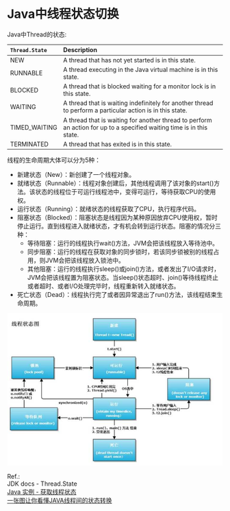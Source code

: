 # Java中线程状态切换

Java中Thread的状态:

`Thread.State`|Description
:--|:--
NEW|A thread that has not yet started is in this state.
RUNNABLE|A thread executing in the Java virtual machine is in this state.
BLOCKED|A thread that is blocked waiting for a monitor lock is in this state.
WAITING|A thread that is waiting indefinitely for another thread to perform a particular action is in this state.
TIMED_WAITING|A thread that is waiting for another thread to perform an action for up to a specified waiting time is in this state.
TERMINATED|A thread that has exited is in this state.

线程的生命周期大体可以分为5种：  
* 新建状态（New）：新创建了一个线程对象。
* 就绪状态（Runnable）：线程对象创建后，其他线程调用了该对象的start()方法。该状态的线程位于可运行线程池中，变得可运行，等待获取CPU的使用权。
* 运行状态（Running）：就绪状态的线程获取了CPU，执行程序代码。
* 阻塞状态（Blocked）：阻塞状态是线程因为某种原因放弃CPU使用权，暂时停止运行。直到线程进入就绪状态，才有机会转到运行状态。阻塞的情况分三种：
  * 等待阻塞：运行的线程执行wait()方法，JVM会把该线程放入等待池中。
  * 同步阻塞：运行的线程在获取对象的同步锁时，若该同步锁被别的线程占用，则JVM会把该线程放入锁池中。
  * 其他阻塞：运行的线程执行sleep()或join()方法，或者发出了I/O请求时，JVM会把该线程置为阻塞状态。当sleep()状态超时、join()等待线程终止或者超时、或者I/O处理完毕时，线程重新转入就绪状态。
* 死亡状态（Dead）：线程执行完了或者因异常退出了run()方法，该线程结束生命周期。

![](../../assets/java/concurrency/6-1.jpg)

Ref.:  
JDK docs - Thread.State  
[Java 实例 - 获取线程状态](http://www.runoob.com/java/thread-status.html)  
[一张图让你看懂JAVA线程间的状态转换](https://my.oschina.net/mingdongcheng/blog/139263)  

